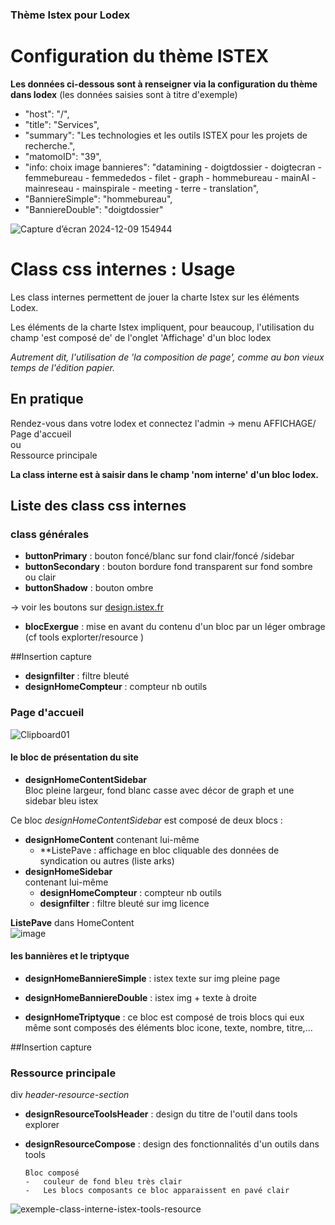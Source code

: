 ### Thème Istex pour Lodex

# Configuration du thème ISTEX

**Les données ci-dessous sont à renseigner via la configuration du thème dans lodex**
(les données saisies sont à titre d'exemple)

-   "host": "/",
-   "title": "Services",
-   "summary": "Les technologies et les outils ISTEX pour les projets de recherche.",
-   "matomoID": "39",
-   "info: choix image bannieres": "datamining - doigtdossier - doigtecran - femmebureau - femmededos - filet - graph - hommebureau - mainAI - mainreseau - mainspirale - meeting - terre - translation",
-   "BanniereSimple": "hommebureau",
-   "BanniereDouble": "doigtdossier"

![Capture d’écran 2024-12-09 154944](https://github.com/user-attachments/assets/0ba1d554-081c-4cb0-98bf-2424f74fb933)



# Class css internes : Usage

Les class internes permettent de jouer la charte Istex sur les éléments Lodex.

Les éléments de la charte Istex impliquent, pour beaucoup, l'utilisation du champ 'est composé de' de l'onglet 'Affichage' d'un bloc lodex

_Autrement dit, l'utilisation de 'la composition de page', comme au bon vieux temps de l'édition papier._

## En pratique

Rendez-vous dans votre lodex et connectez l'admin -> menu AFFICHAGE/  
Page d'accueil  
ou  
Ressource principale

**La class interne est à saisir dans le champ 'nom interne' d'un bloc lodex.**

## Liste des class css internes

### class générales

-   **buttonPrimary** : bouton foncé/blanc sur fond clair/foncé /sidebar
-   **buttonSecondary** : bouton bordure fond transparent sur fond sombre ou clair
-   **buttonShadow** : bouton ombre

-> voir les boutons sur [design.istex.fr](https://design.istex.fr/boutons/)

-   **blocExergue** : mise en avant du contenu d'un bloc par un léger ombrage (cf tools explorter/resource )

##Insertion capture

-   **designfilter** : filtre bleuté
-   **designHomeCompteur** : compteur nb outils

### Page d'accueil

![Clipboard01](https://github.com/user-attachments/assets/075525a1-52a8-4ba6-bb0c-6efc541cbd1f)


#### le bloc de présentation du site

-   **designHomeContentSidebar**  
    Bloc pleine largeur, fond blanc casse avec décor de graph et une sidebar bleu istex

Ce bloc _designHomeContentSidebar_ est composé de deux blocs :

-   **designHomeContent**
    contenant lui-même
    - **ListePave : affichage en bloc cliquable des données de syndication ou autres (liste arks)
-   **designHomeSidebar**  
    contenant lui-même
    -   **designHomeCompteur** : compteur nb outils
    -   **designfilter** : filtre bleuté sur img licence
 
**ListePave** dans HomeContent  
![image](https://github.com/user-attachments/assets/b09fe55c-e4d0-467e-a046-879e30e9e019)


#### les bannières et le triptyque

-   **designHomeBanniereSimple** : istex texte sur img pleine page

-   **designHomeBanniereDouble** : istex img + texte à droite

-   **designHomeTriptyque** : ce bloc est composé de trois blocs qui eux même sont composés des éléments bloc icone, texte, nombre, titre,...

##Insertion capture

### Ressource principale

div _header-resource-section_

-   **designResourceToolsHeader** : design du titre de l'outil dans tools explorer

-   **designResourceCompose** : design des fonctionnalités d'un outils dans tools

        Bloc composé
        -   couleur de fond bleu très clair
        -   Les blocs composants ce bloc apparaissent en pavé clair

![exemple-class-interne-istex-tools-resource](https://github.com/Inist-CNRS/lodex/assets/122360177/252c3b1a-193f-4d90-9f35-75bfdddffc54)
